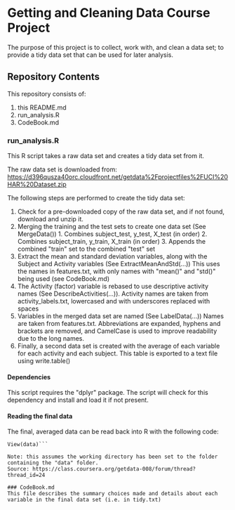 Getting and Cleaning Data Course Project
========================================

The purpose of this project is to collect, work with, and clean a data set; to provide a tidy data set that can be used for later analysis.

## Repository Contents

This repository consists of:
1. this README.md
2. run_analysis.R
3. CodeBook.md

### run_analysis.R

This R script takes a raw data set and creates a tidy data set from it.

The raw data set is downloaded from:
https://d396qusza40orc.cloudfront.net/getdata%2Fprojectfiles%2FUCI%20HAR%20Dataset.zip

The following steps are performed to create the tidy data set:
  1. Check for a pre-downloaded copy of the raw data set, and if not found, download and unzip it.
  2. Merging the training and the test sets to create one data set (See MergeData())
    1. Combines subject_test, y_test, X_test (in order)
    2. Combines subject_train, y_train, X_train (in order)
    3. Appends the combined "train" set to the combined "test" set
  3. Extract the mean and standard deviation variables, along with the Subject and Activity variables (See ExtractMeanAndStd(...))
    This uses the names in features.txt, with only names with "mean()" and "std()" being used (see CodeBook.md)
  4. The Activity (factor) variable is rebased to use descriptive activity names (See DescribeActivities(...)).
    Activity names are taken from activity_labels.txt, lowercased and with underscores replaced with spaces
  5. Variables in the merged data set are named (See LabelData(...))
    Names are taken from features.txt. Abbreviations are expanded, hyphens and brackets are removed, and CamelCase is used to improve readability due to the long names.
  6. Finally, a second data set is created with the average of each variable for each activity and each subject. 
    This table is exported to a text file using write.table()

#### Dependencies
This script requires the "dplyr" package. The script will check for this dependency and install and load it if not present.

#### Reading the final data
The final, averaged data can be read back into R with the following code:
```data <- read.table("./data/tidy.txt", header=TRUE)
View(data)```

Note: this assumes the working directory has been set to the folder containing the "data" folder. 
Source: https://class.coursera.org/getdata-008/forum/thread?thread_id=24

### CodeBook.md
This file describes the summary choices made and details about each variable in the final data set (i.e. in tidy.txt)